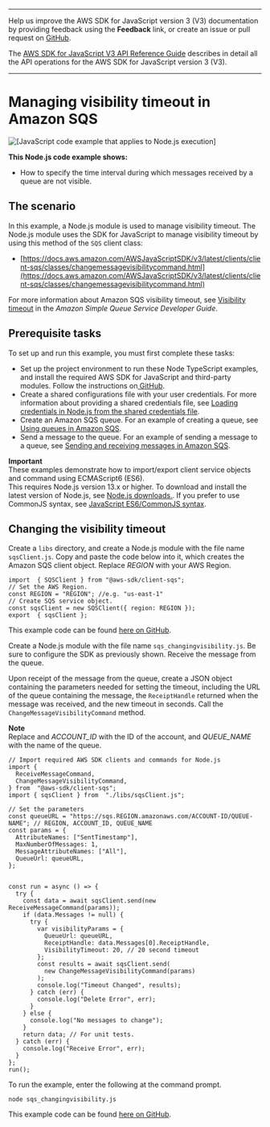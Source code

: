 --------

Help us improve the AWS SDK for JavaScript version 3 \(V3\) documentation by providing feedback using the **Feedback** link, or create an issue or pull request on [GitHub](https://github.com/awsdocs/aws-sdk-for-javascript-v3)\.

 The [AWS SDK for JavaScript V3 API Reference Guide](https://docs.aws.amazon.com/AWSJavaScriptSDK/v3/latest/index.html) describes in detail all the API operations for the AWS SDK for JavaScript version 3 \(V3\)\.

--------

# Managing visibility timeout in Amazon SQS<a name="sqs-examples-managing-visibility-timeout"></a>

![\[JavaScript code example that applies to Node.js execution\]](http://docs.aws.amazon.com/sdk-for-javascript/v3/developer-guide/images/nodeicon.png)

**This Node\.js code example shows:**
+ How to specify the time interval during which messages received by a queue are not visible\.

## The scenario<a name="sqs-examples-managing-visibility-timeout-scenario"></a>

In this example, a Node\.js module is used to manage visibility timeout\. The Node\.js module uses the SDK for JavaScript to manage visibility timeout by using this method of the `SQS` client class:
+ [https://docs.aws.amazon.com/AWSJavaScriptSDK/v3/latest/clients/client-sqs/classes/changemessagevisibilitycommand.html](https://docs.aws.amazon.com/AWSJavaScriptSDK/v3/latest/clients/client-sqs/classes/changemessagevisibilitycommand.html)

For more information about Amazon SQS visibility timeout, see [Visibility timeout](https://docs.aws.amazon.com/AWSSimpleQueueService/latest/SQSDeveloperGuide/sqs-visibility-timeout.html) in the *Amazon Simple Queue Service Developer Guide*\.

## Prerequisite tasks<a name="sqs-examples-managing-visibility-timeout-prerequisites"></a>

To set up and run this example, you must first complete these tasks:
+ Set up the project environment to run these Node TypeScript examples, and install the required AWS SDK for JavaScript and third\-party modules\. Follow the instructions on[ GitHub](https://github.com/awsdocs/aws-doc-sdk-examples/tree/master/javascriptv3/example_code/sqs/README.md)\.
+ Create a shared configurations file with your user credentials\. For more information about providing a shared credentials file, see [Loading credentials in Node\.js from the shared credentials file](loading-node-credentials-shared.md)\.
+ Create an Amazon SQS queue\. For an example of creating a queue, see [Using queues in Amazon SQS](sqs-examples-using-queues.md)\.
+ Send a message to the queue\. For an example of sending a message to a queue, see [Sending and receiving messages in Amazon SQS](sqs-examples-send-receive-messages.md)\.

**Important**  
These examples demonstrate how to import/export client service objects and command using ECMAScript6 \(ES6\)\.  
This requires Node\.js version 13\.x or higher\. To download and install the latest version of Node\.js, see [Node\.js downloads\.](https://nodejs.org/en/download)\.
If you prefer to use CommonJS syntax, see [JavaScript ES6/CommonJS syntax](sdk-example-javascript-syntax.md)\.

## Changing the visibility timeout<a name="sqs-examples-managing-visibility-timeout-setting"></a>

Create a `libs` directory, and create a Node\.js module with the file name `sqsClient.js`\. Copy and paste the code below into it, which creates the Amazon SQS client object\. Replace *REGION* with your AWS Region\.

```
import  { SQSClient } from "@aws-sdk/client-sqs";
// Set the AWS Region.
const REGION = "REGION"; //e.g. "us-east-1"
// Create SQS service object.
const sqsClient = new SQSClient({ region: REGION });
export  { sqsClient };
```

This example code can be found [here on GitHub](https://github.com/awsdocs/aws-doc-sdk-examples/blob/master/javascriptv3/example_code/sqs/src/libs/sqsClient.js)\.

Create a Node\.js module with the file name `sqs_changingvisibility.js`\. Be sure to configure the SDK as previously shown\. Receive the message from the queue\.

Upon receipt of the message from the queue, create a JSON object containing the parameters needed for setting the timeout, including the URL of the queue containing the message, the `ReceiptHandle` returned when the message was received, and the new timeout in seconds\. Call the `ChangeMessageVisibilityCommand` method\. 

**Note**  
Replace and *ACCOUNT\_ID* with the ID of the account, and *QUEUE\_NAME* with the name of the queue\.

```
// Import required AWS SDK clients and commands for Node.js
import {
  ReceiveMessageCommand,
  ChangeMessageVisibilityCommand,
} from  "@aws-sdk/client-sqs";
import { sqsClient } from  "./libs/sqsClient.js";

// Set the parameters
const queueURL = "https://sqs.REGION.amazonaws.com/ACCOUNT-ID/QUEUE-NAME"; // REGION, ACCOUNT_ID, QUEUE_NAME
const params = {
  AttributeNames: ["SentTimestamp"],
  MaxNumberOfMessages: 1,
  MessageAttributeNames: ["All"],
  QueueUrl: queueURL,
};


const run = async () => {
  try {
    const data = await sqsClient.send(new ReceiveMessageCommand(params));
    if (data.Messages != null) {
      try {
        var visibilityParams = {
          QueueUrl: queueURL,
          ReceiptHandle: data.Messages[0].ReceiptHandle,
          VisibilityTimeout: 20, // 20 second timeout
        };
        const results = await sqsClient.send(
          new ChangeMessageVisibilityCommand(params)
        );
        console.log("Timeout Changed", results);
      } catch (err) {
        console.log("Delete Error", err);
      }
    } else {
      console.log("No messages to change");
    }
    return data; // For unit tests.
  } catch (err) {
    console.log("Receive Error", err);
  }
};
run();
```

To run the example, enter the following at the command prompt\.

```
node sqs_changingvisibility.js 
```

This example code can be found [here on GitHub](https://github.com/awsdocs/aws-doc-sdk-examples/blob/master/javascriptv3/example_code/sqs/src/sqs_changingvisibility.js)\.